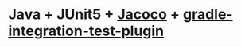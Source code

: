 # Java + JUnit5 + [Jacoco](https://docs.gradle.org/current/userguide/jacoco_plugin.html) + [gradle-integration-test-plugin](https://github.com/coditory/gradle-integration-test-plugin)